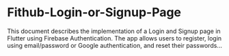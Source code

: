 # Fithub-Login-or-Signup-Page
This document describes the implementation of a Login and Signup page in Flutter using Firebase Authentication. The app allows users to register, login using email/password or Google authentication, and reset their passwords...
